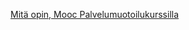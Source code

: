 [Mitä opin, Mooc Palvelumuotoilukurssilla](https://gitlab.labranet.jamk.fi/service-design/supercalifragilisticexpialidocious/-/blob/master/Dokumentit/Palvelumuotoilukurssi12.10.2022.docx)
[](url)

